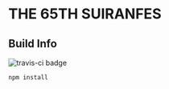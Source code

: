 # THE 65TH SUIRANFES


## Build Info

![travis-ci badge](https://travis-ci.org/suiranfes/2017.suiranfes.com.svg?branch=master)

```
npm install
```